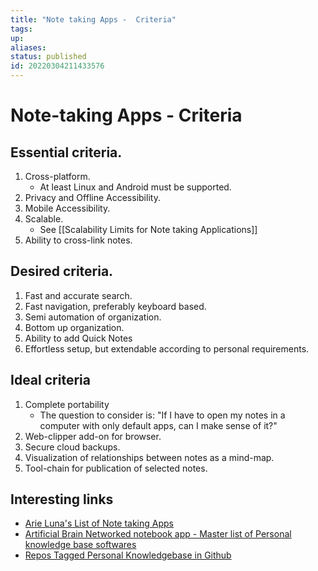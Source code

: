 ```yaml
---
title: "Note taking Apps -  Criteria"
tags:
up:
aliases:
status: published
id: 20220304211433576
---
```


# Note-taking Apps - Criteria

## Essential criteria.

1. Cross-platform.
   - At least Linux and Android must be supported.
2. Privacy and Offline Accessibility.
3. Mobile Accessibility.
4. Scalable.
   - See [[Scalability Limits for Note taking Applications]]
5. Ability to cross-link notes.

## Desired criteria.

1. Fast and accurate search.
2. Fast navigation, preferably keyboard based.
3. Semi automation of organization.
4. Bottom up organization.
5. Ability to add Quick Notes
6. Effortless setup, but extendable according to personal requirements.

## Ideal criteria

1. Complete portability
   - The question to consider is: "If I have to open my notes in a computer with only default apps, can I make sense of it?"
1. Web-clipper add-on for browser.
1. Secure cloud backups.
1. Visualization of relationships between notes as a mind-map.
1. Tool-chain for publication of selected notes.

## Interesting links

- [Arie Luna's List of Note taking Apps][1]
- [Artificial Brain Networked notebook app - Master list of Personal knowledge base softwares][2]
- [Repos Tagged Personal Knowledgebase in Github](https://github.com/topics/personal-knowledge-base)

[1]: https://arieluna.notion.site/Apps-29ffc475bd3a4539b48eeb5bb551d713
[2]: https://www.notion.so/Artificial-Brain-Networked-notebook-app-a131b468fc6f43218fb8105430304709
[3]: https://github.com/topics/personal-knowledge-base

